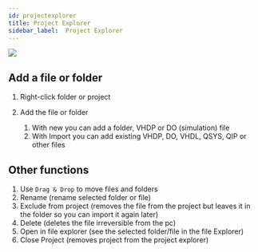 ```yaml
---
id: projectexplorer
title: Project Explorer
sidebar_label:  Project Explorer
---
```


<img src="/img/ide/Explorer.PNG"></img>

## Add a file or folder
1. Right-click folder or project
2. Add the file or folder

   1. With new you can add a folder, VHDP or DO (simulation) file
   2. With Import you can add existing VHDP, DO, VHDL, QSYS, QIP or other files

## Other functions
1. Use `Drag & Drop` to move files and folders
2. Rename (rename selected folder or file)
3. Exclude from project (removes the file from the project but leaves it in the folder so you can import it again later)
4. Delete (deletes the file irreversible from the pc)
5. Open in file explorer (see the selected folder/file in the file Explorer)
6. Close Project (removes project from the project explorer)